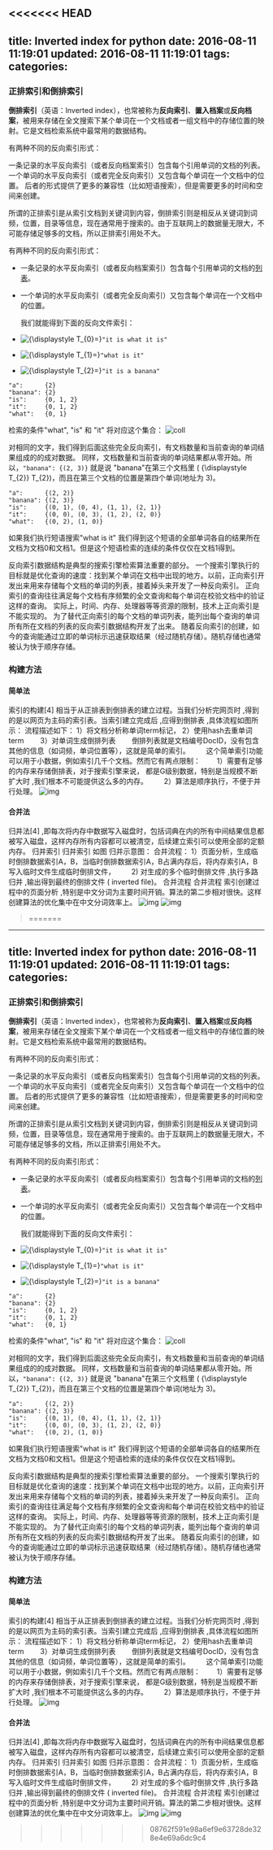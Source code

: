 <<<<<<< HEAD
---
title: Inverted index for python
date: 2016-08-11 11:19:01
updated: 2016-08-11 11:19:01
tags:
categories:
---

### 正排索引和倒排索引

**倒排索引**（英语：Inverted index），也常被称为**反向索引**、**置入档案**或**反向档案**，被用来存储在全文搜索下某个单词在一个文档或者一组文档中的存储位置的映射。它是文档检索系统中最常用的数据结构。

有两种不同的反向索引形式：

一条记录的水平反向索引（或者反向档案索引）包含每个引用单词的文档的列表。
一个单词的水平反向索引（或者完全反向索引）又包含每个单词在一个文档中的位置。
后者的形式提供了更多的兼容性（比如短语搜索），但是需要更多的时间和空间来创建。

所谓的正排索引是从索引文档到关键词到内容，倒排索引则是相反从关键词到词频，位置，目录等信息，现在通常用于搜索的。由于互联网上的数据量无限大，不可能存储足够多的文档，所以正排索引用处不大。


有两种不同的反向索引形式：

- 一条记录的水平反向索引（或者反向档案索引）包含每个引用单词的文档的[列表](https://zh.wikipedia.org/wiki/%E5%88%97%E8%A1%A8)。

- 一个单词的水平反向索引（或者完全反向索引）又包含每个单词在一个文档中的位置。


  ​我们就能得到下面的反向文件索引：

- ![{\displaystyle T_{0}=}](https://wikimedia.org/api/rest_v1/media/math/render/svg/1ab3d9202f18a678affe9a339511bef0a7b8b110)`"it is what it is"`
- ![{\displaystyle T_{1}=}](https://wikimedia.org/api/rest_v1/media/math/render/svg/57ac5840245616f79874f4635b3bcb2e3da344dd)`"what is it"`
- ![{\displaystyle T_{2}=}](https://wikimedia.org/api/rest_v1/media/math/render/svg/5713cf5634b3846b4d68c3383b65db289511d8bf)`"it is a banana"`

```
"a":      {2}
"banana": {2}
"is":     {0, 1, 2}
"it":     {0, 1, 2}
"what":   {0, 1}
```
检索的条件"what", "is" 和 "it" 将对应这个集合： ![coll](https://wikimedia.org/api/rest_v1/media/math/render/svg/576f880df65391031d612f3d9130ebd81575f6a1)

对相同的文字，我们得到后面这些完全反向索引，有文档数量和当前查询的单词结果组成的的成对数据。 同样，文档数量和当前查询的单词结果都从零开始。所以，`"banana": {(2, 3)}` 就是说 "banana"在第三个文档里 ( {\displaystyle T_{2}} T_{2})，而且在第三个文档的位置是第四个单词(地址为 3)。

```
"a":      {(2, 2)}
"banana": {(2, 3)}
"is":     {(0, 1), (0, 4), (1, 1), (2, 1)}
"it":     {(0, 0), (0, 3), (1, 2), (2, 0)}
"what":   {(0, 2), (1, 0)}
```

如果我们执行短语搜索"what is it" 我们得到这个短语的全部单词各自的结果所在文档为文档0和文档1。但是这个短语检索的连续的条件仅仅在文档1得到。

反向索引数据结构是典型的搜索引擎检索算法重要的部分。
一个搜索引擎执行的目标就是优化查询的速度：找到某个单词在文档中出现的地方。以前，正向索引开发出来用来存储每个文档的单词的列表，接着掉头来开发了一种反向索引。 正向索引的查询往往满足每个文档有序频繁的全文查询和每个单词在校验文档中的验证这样的查询。
实际上，时间、内存、处理器等等资源的限制，技术上正向索引是不能实现的。
为了替代正向索引的每个文档的单词列表，能列出每个查询的单词所有所在文档的列表的反向索引数据结构开发了出来。
随着反向索引的创建，如今的查询能通过立即的单词标示迅速获取结果（经过随机存储）。随机存储也通常被认为快于顺序存储。

### 构建方法

#### 简单法
  索引的构建[4]  相当于从正排表到倒排表的建立过程。当我们分析完网页时 ,得到的是以网页为主码的索引表。当索引建立完成后 ,应得到倒排表 ,具体流程如图所示：
  流程描述如下：
  1）将文档分析称单词term标记，
  2）使用hash去重单词term
  　　3）对单词生成倒排列表
  　　倒排列表就是文档编号DocID，没有包含其他的信息（如词频，单词位置等），这就是简单的索引。
  　　这个简单索引功能可以用于小数据，例如索引几千个文档。然而它有两点限制：
  　　1）需要有足够的内存来存储倒排表，对于搜索引擎来说， 都是G级别数据，特别是当规模不断扩大时 ,我们根本不可能提供这么多的内存。
  　　2）算法是顺序执行，不便于并行处理。
  ![img](http://f.hiphotos.baidu.com/baike/s%3D250/sign=50c9ed261138534388cf8024a312b01f/9c16fdfaaf51f3ded16ca72e95eef01f3b297999.jpg)

####  合并法
  归并法[4]  ,即每次将内存中数据写入磁盘时，包括词典在内的所有中间结果信息都被写入磁盘，这样内存所有内容都可以被清空，后续建立索引可以使用全部的定额内存。
  归并索引
  归并索引
  如图 归并示意图：
  合并流程：
  1）页面分析，生成临时倒排数据索引A，B，当临时倒排数据索引A，B占满内存后，将内存索引A，B写入临时文件生成临时倒排文件，
  　　2) 对生成的多个临时倒排文件 ,执行多路归并 ,输出得到最终的倒排文件 ( inverted file)。
  合并流程
  合并流程
  索引创建过程中的页面分析 ,特别是中文分词为主要时间开销。算法的第二步相对很快。这样创建算法的优化集中在中文分词效率上。
  ![img](http://e.hiphotos.baidu.com/baike/s%3D220/sign=ba8ad76cfcfaaf5180e386bdbc5594ed/7e3e6709c93d70cf4f56d547f9dcd100bba12bcf.jpg)
  ![img](http://f.hiphotos.baidu.com/baike/s%3D250/sign=2f1800972f738bd4c021b534918a876c/91529822720e0cf3226631b10b46f21fbf09aae3.jpg)


>[参考1]: http://blog.csdn.net/hguisu/article/details/7962350
>[baike]: http://baike.baidu.com/view/676861.htm
>[wikipedia]: https://zh.wikipedia.org/wiki/%E5%80%92%E6%8E%92%E7%B4%A2%E5%BC%95
>[参考2]: http://blog.csdn.net/hguisu/article/details/7962350
=======
---
title: Inverted index for python
date: 2016-08-11 11:19:01
updated: 2016-08-11 11:19:01
tags:
categories:
---

### 正排索引和倒排索引

**倒排索引**（英语：Inverted index），也常被称为**反向索引**、**置入档案**或**反向档案**，被用来存储在全文搜索下某个单词在一个文档或者一组文档中的存储位置的映射。它是文档检索系统中最常用的数据结构。

有两种不同的反向索引形式：

一条记录的水平反向索引（或者反向档案索引）包含每个引用单词的文档的列表。
一个单词的水平反向索引（或者完全反向索引）又包含每个单词在一个文档中的位置。
后者的形式提供了更多的兼容性（比如短语搜索），但是需要更多的时间和空间来创建。

所谓的正排索引是从索引文档到关键词到内容，倒排索引则是相反从关键词到词频，位置，目录等信息，现在通常用于搜索的。由于互联网上的数据量无限大，不可能存储足够多的文档，所以正排索引用处不大。


有两种不同的反向索引形式：

- 一条记录的水平反向索引（或者反向档案索引）包含每个引用单词的文档的[列表](https://zh.wikipedia.org/wiki/%E5%88%97%E8%A1%A8)。

- 一个单词的水平反向索引（或者完全反向索引）又包含每个单词在一个文档中的位置。


  ​我们就能得到下面的反向文件索引：

- ![{\displaystyle T_{0}=}](https://wikimedia.org/api/rest_v1/media/math/render/svg/1ab3d9202f18a678affe9a339511bef0a7b8b110)`"it is what it is"`
- ![{\displaystyle T_{1}=}](https://wikimedia.org/api/rest_v1/media/math/render/svg/57ac5840245616f79874f4635b3bcb2e3da344dd)`"what is it"`
- ![{\displaystyle T_{2}=}](https://wikimedia.org/api/rest_v1/media/math/render/svg/5713cf5634b3846b4d68c3383b65db289511d8bf)`"it is a banana"`

```
"a":      {2}
"banana": {2}
"is":     {0, 1, 2}
"it":     {0, 1, 2}
"what":   {0, 1}
```
检索的条件"what", "is" 和 "it" 将对应这个集合： ![coll](https://wikimedia.org/api/rest_v1/media/math/render/svg/576f880df65391031d612f3d9130ebd81575f6a1)

对相同的文字，我们得到后面这些完全反向索引，有文档数量和当前查询的单词结果组成的的成对数据。 同样，文档数量和当前查询的单词结果都从零开始。所以，`"banana": {(2, 3)}` 就是说 "banana"在第三个文档里 ( {\displaystyle T_{2}} T_{2})，而且在第三个文档的位置是第四个单词(地址为 3)。

```
"a":      {(2, 2)}
"banana": {(2, 3)}
"is":     {(0, 1), (0, 4), (1, 1), (2, 1)}
"it":     {(0, 0), (0, 3), (1, 2), (2, 0)}
"what":   {(0, 2), (1, 0)}
```

如果我们执行短语搜索"what is it" 我们得到这个短语的全部单词各自的结果所在文档为文档0和文档1。但是这个短语检索的连续的条件仅仅在文档1得到。

反向索引数据结构是典型的搜索引擎检索算法重要的部分。
一个搜索引擎执行的目标就是优化查询的速度：找到某个单词在文档中出现的地方。以前，正向索引开发出来用来存储每个文档的单词的列表，接着掉头来开发了一种反向索引。 正向索引的查询往往满足每个文档有序频繁的全文查询和每个单词在校验文档中的验证这样的查询。
实际上，时间、内存、处理器等等资源的限制，技术上正向索引是不能实现的。
为了替代正向索引的每个文档的单词列表，能列出每个查询的单词所有所在文档的列表的反向索引数据结构开发了出来。
随着反向索引的创建，如今的查询能通过立即的单词标示迅速获取结果（经过随机存储）。随机存储也通常被认为快于顺序存储。

### 构建方法

#### 简单法
  索引的构建[4]  相当于从正排表到倒排表的建立过程。当我们分析完网页时 ,得到的是以网页为主码的索引表。当索引建立完成后 ,应得到倒排表 ,具体流程如图所示：
  流程描述如下：
  1）将文档分析称单词term标记，
  2）使用hash去重单词term
  　　3）对单词生成倒排列表
  　　倒排列表就是文档编号DocID，没有包含其他的信息（如词频，单词位置等），这就是简单的索引。
  　　这个简单索引功能可以用于小数据，例如索引几千个文档。然而它有两点限制：
  　　1）需要有足够的内存来存储倒排表，对于搜索引擎来说， 都是G级别数据，特别是当规模不断扩大时 ,我们根本不可能提供这么多的内存。
  　　2）算法是顺序执行，不便于并行处理。
  ![img](http://f.hiphotos.baidu.com/baike/s%3D250/sign=50c9ed261138534388cf8024a312b01f/9c16fdfaaf51f3ded16ca72e95eef01f3b297999.jpg)

####  合并法
  归并法[4]  ,即每次将内存中数据写入磁盘时，包括词典在内的所有中间结果信息都被写入磁盘，这样内存所有内容都可以被清空，后续建立索引可以使用全部的定额内存。
  归并索引
  归并索引
  如图 归并示意图：
  合并流程：
  1）页面分析，生成临时倒排数据索引A，B，当临时倒排数据索引A，B占满内存后，将内存索引A，B写入临时文件生成临时倒排文件，
  　　2) 对生成的多个临时倒排文件 ,执行多路归并 ,输出得到最终的倒排文件 ( inverted file)。
  合并流程
  合并流程
  索引创建过程中的页面分析 ,特别是中文分词为主要时间开销。算法的第二步相对很快。这样创建算法的优化集中在中文分词效率上。
  ![img](http://e.hiphotos.baidu.com/baike/s%3D220/sign=ba8ad76cfcfaaf5180e386bdbc5594ed/7e3e6709c93d70cf4f56d547f9dcd100bba12bcf.jpg)
  ![img](http://f.hiphotos.baidu.com/baike/s%3D250/sign=2f1800972f738bd4c021b534918a876c/91529822720e0cf3226631b10b46f21fbf09aae3.jpg)


>[参考1]: http://blog.csdn.net/hguisu/article/details/7962350
>[baike]: http://baike.baidu.com/view/676861.htm
>[wikipedia]: https://zh.wikipedia.org/wiki/%E5%80%92%E6%8E%92%E7%B4%A2%E5%BC%95
>[参考2]: http://blog.csdn.net/hguisu/article/details/7962350
>>>>>>> 08762f591e98a6ef9e63728de328e4e69a6dc9c4
